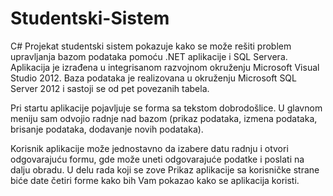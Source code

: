 Studentski-Sistem
=================

C#
Projekat studentski sistem pokazuje kako se može rešiti problem upravljanja bazom podataka pomoću .NET aplikacije i SQL Servera. Aplikacija je izrađena u integrisanom razvojnom okruženju Microsoft Visual Studio 2012. Baza podataka je realizovana u okruženju Microsoft SQL Server 2012 i sastoji se od pet povezanih tabela. 

Pri startu aplikacije pojavljuje se forma sa tekstom dobrodošlice. U glavnom meniju sam odvojio radnje nad bazom (prikaz podataka, izmena podataka, brisanje podataka, dodavanje novih podataka).

Korisnik aplikacije može jednostavno da izabere datu radnju i otvori odgovarajuću formu, gde može uneti odgovarajuće podatke i poslati na dalju obradu.
U delu rada koji se zove Prikaz aplikacije sa korisničke strane biće date četiri forme kako bih Vam pokazao kako se aplikacija koristi. 

